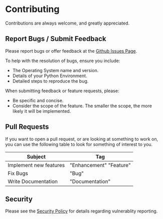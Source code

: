 # Contributing

Contributions are always welcome, and greatly appreciated.

## Report Bugs / Submit Feedback

Please report bugs or offer feedback at the [Github Issues Page](https://github.com/wanidala/sftp4py/issues). 

To help with the resolution of bugs, ensure you include:

- The Operating System name and version.
- Details of your Python Environment.
- Detailed steps to reproduce the bug.

When submitting feedback or feature requests, please:

- Be specific and concise.
- Consider the scope of the feature. The smaller the scope, the more likely it will be implemented.

## Pull Requests

If you want to open a pull request, or are looking at something to work on, you can use the following table to look for something of interest to you.

| Subject | Tag |
|--------|------|
| Implement new features | \"Enhancement\" \"Feature\" |
| Fix Bugs | \"Bug\" |
| Write Documentation | \"Documentation\" |

## Security

Please see the [Security Policy](SECURITY.md) for details regarding vulnerablity reporting.
